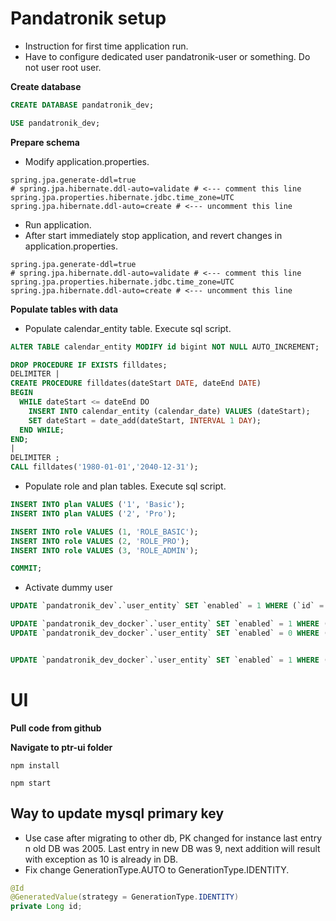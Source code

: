 # Pandatronik setup

- Instruction for first time application run.
- Have to configure dedicated user pandatronik-user or something. Do not user root user.

**Create database**

```sql
CREATE DATABASE pandatronik_dev;

USE pandatronik_dev;
```

**Prepare schema**

- Modify application.properties.

```properties
spring.jpa.generate-ddl=true
# spring.jpa.hibernate.ddl-auto=validate # <--- comment this line
spring.jpa.properties.hibernate.jdbc.time_zone=UTC
spring.jpa.hibernate.ddl-auto=create # <--- uncomment this line
```

- Run application.
- After start immediately stop application, and revert changes in application.properties.

```properties
spring.jpa.generate-ddl=true
# spring.jpa.hibernate.ddl-auto=validate # <--- comment this line
spring.jpa.properties.hibernate.jdbc.time_zone=UTC
spring.jpa.hibernate.ddl-auto=create # <--- uncomment this line
```

**Populate tables with data**

- Populate calendar_entity table. Execute sql script.

```sql
ALTER TABLE calendar_entity MODIFY id bigint NOT NULL AUTO_INCREMENT;

DROP PROCEDURE IF EXISTS filldates;
DELIMITER |
CREATE PROCEDURE filldates(dateStart DATE, dateEnd DATE)
BEGIN
  WHILE dateStart <= dateEnd DO
    INSERT INTO calendar_entity (calendar_date) VALUES (dateStart);
    SET dateStart = date_add(dateStart, INTERVAL 1 DAY);
  END WHILE;
END;
|
DELIMITER ;
CALL filldates('1980-01-01','2040-12-31');
```

- Populate role and plan tables. Execute sql script.

```sql
INSERT INTO plan VALUES ('1', 'Basic');
INSERT INTO plan VALUES ('2', 'Pro');

INSERT INTO role VALUES (1, 'ROLE_BASIC');
INSERT INTO role VALUES (2, 'ROLE_PRO');
INSERT INTO role VALUES (3, 'ROLE_ADMIN');

COMMIT;
```

- Activate dummy user

```sql
UPDATE `pandatronik_dev`.`user_entity` SET `enabled` = 1 WHERE (`id` = 1);

UPDATE `pandatronik_dev_docker`.`user_entity` SET `enabled` = 1 WHERE (`id` = 1);
UPDATE `pandatronik_dev_docker`.`user_entity` SET `enabled` = 0 WHERE (`id` = 1);


UPDATE `pandatronik_dev_docker`.`user_entity` SET `enabled` = 1 WHERE (`id` = 2);
```

# UI

**Pull code from github**

**Navigate to ptr-ui folder**

```console
npm install

npm start
```

## Way to update mysql primary key

- Use case after migrating to other db, PK changed for instance last entry n old DB was 2005.
Last entry in new DB was 9, next addition will result with exception as 10 is already in DB.
- Fix change GenerationType.AUTO to GenerationType.IDENTITY.

```java
@Id
@GeneratedValue(strategy = GenerationType.IDENTITY)
private Long id;
```